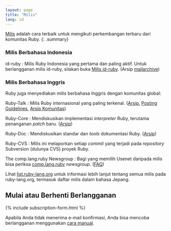 ```yaml
---
layout: page
title: "Milis"
lang: id
---
```


[Milis][1] adalah cara terbaik untuk mengikuti perkembangan terbaru dari
komunitas Ruby.
{: .summary}

### Milis Berbahasa Indonesia

id-ruby
: Milis Ruby Indonesia yang pertama dan paling aktif. Untuk berlangganan
  milis id-ruby, silakan buka [Milis id-ruby][2]. (Arsip [mailarchive][3])

### Milis Berbahasa Inggris

Ruby juga menyediakan milis berbahasa Inggris dengan komunitas global:

Ruby-Talk
: Milis Ruby internasional yang paling terkenal. ([Arsip][4], [Posting Guidelines][guidelines], [Arsip Komunitas][rubytalk])

Ruby-Core
: Mendiskusikan implementasi *interpreter* Ruby, terutama
  penanganan *patch* baru. ([Arsip][5])

Ruby-Doc
: Mendiskusikan standar dan *tools* dokumentasi Ruby. ([Arsip][6])

Ruby-CVS
: Milis ini melaporkan setiap *commit* yang terjadi pada *repository*
  Subversion (dulunya CVS) proyek Ruby.

The comp.lang.ruby Newsgroup
: Bagi yang memilih Usenet daripada milis bisa periksa
  [comp.lang.ruby](news:comp.lang.ruby) *newsgroup*. ([FAQ][clrFAQ])

Lihat [list.ruby-lang.org](http://lists.ruby-lang.org)
untuk informasi lebih lanjut tentang semua milis pada ruby-lang.org,
termasuk daftar milis dalam bahasa Jepang.

## Mulai atau Berhenti Berlangganan

{% include subscription-form.html %}

Apabila Anda tidak menerima e-mail konfirmasi, Anda bisa mencoba
berlangganan menggunakan [cara
manual](/id/community/mailing-lists/manual-instructions/).



[guidelines]: /en/community/mailing-lists/ruby-talk-guidelines/
[clrFAQ]: http://rubyhacker.com/clrFAQ.html
[1]: http://id.wikipedia.org/wiki/Milis "Group diskusi di internet dimana setiap orang bisa berlangganan dan berpartisipasi didalamnya."
[2]: http://groups.yahoo.com/group/id-ruby/
[3]: http://www.mail-archive.com/id-ruby@yahoogroups.com/
[4]: http://blade.nagaokaut.ac.jp/ruby/ruby-talk/index.shtml
[5]: http://blade.nagaokaut.ac.jp/ruby/ruby-core/index.shtml
[6]: http://lists.ruby-lang.org/pipermail/ruby-doc/
[rubytalk]: https://rubytalk.org/
